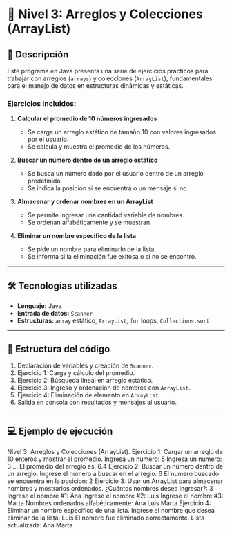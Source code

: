 # 🔄 Nivel 3: Arreglos y Colecciones (ArrayList)

## 📌 Descripción
Este programa en Java presenta una serie de ejercicios prácticos para trabajar con arreglos (`arrays`) y colecciones (`ArrayList`), fundamentales para el manejo de datos en estructuras dinámicas y estáticas.

### Ejercicios incluidos:
1. **Calcular el promedio de 10 números ingresados**
   - Se carga un arreglo estático de tamaño 10 con valores ingresados por el usuario.
   - Se calcula y muestra el promedio de los números.

2. **Buscar un número dentro de un arreglo estático**
   - Se busca un número dado por el usuario dentro de un arreglo predefinido.
   - Se indica la posición si se encuentra o un mensaje si no.

3. **Almacenar y ordenar nombres en un ArrayList**
   - Se permite ingresar una cantidad variable de nombres.
   - Se ordenan alfabéticamente y se muestran.

4. **Eliminar un nombre específico de la lista**
   - Se pide un nombre para eliminarlo de la lista.
   - Se informa si la eliminación fue exitosa o si no se encontró.

---

## 🛠️ Tecnologías utilizadas
- **Lenguaje:** Java
- **Entrada de datos:** `Scanner`
- **Estructuras:** `array` estático, `ArrayList`, `for` loops, `Collections.sort`

---

## 📂 Estructura del código
1. Declaración de variables y creación de `Scanner`.
2. Ejercicio 1: Carga y cálculo del promedio.
3. Ejercicio 2: Búsqueda lineal en arreglo estático.
4. Ejercicio 3: Ingreso y ordenación de nombres con `ArrayList`.
5. Ejercicio 4: Eliminación de elemento en `ArrayList`.
6. Salida en consola con resultados y mensajes al usuario.

---

## 💻 Ejemplo de ejecución

Nivel 3: Arreglos y Colecciones (ArrayList).
Ejercicio 1: Cargar un arreglo de 10 enteros y mostrar el promedio.
Ingresa un numero: 5
Ingresa un numero: 3
...
El promedio del arreglo es: 6.4
Ejercicio 2: Buscar un número dentro de un arreglo.
Ingrese el numero a buscar en el arreglo: 6
El numero buscado se encuentra en la posicion: 2
Ejercicio 3: Usar un ArrayList para almacenar nombres y mostrarlos ordenados.
¿Cuántos nombres desea ingresar?: 3
Ingrese el nombre #1: Ana
Ingrese el nombre #2: Luis
Ingrese el nombre #3: Marta
Nombres ordenados alfabéticamente:
Ana
Luis
Marta
Ejercicio 4: Eliminar un nombre específico de una lista.
Ingrese el nombre que desea eliminar de la lista: Luis
El nombre fue eliminado correctamente.
Lista actualizada:
Ana
Marta
